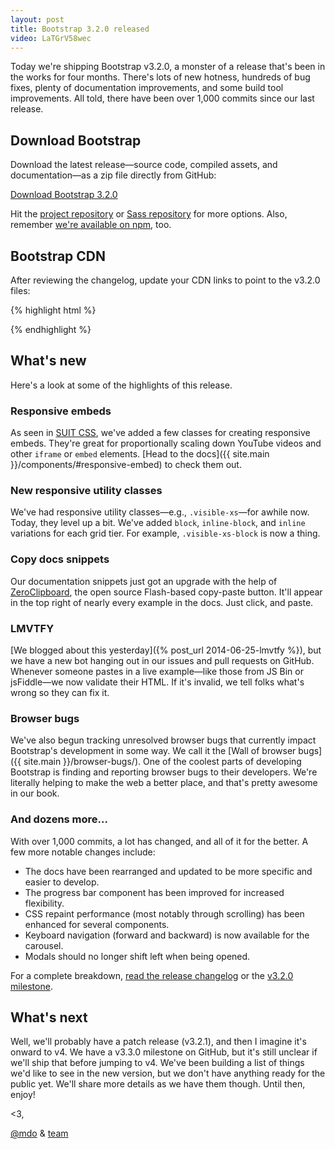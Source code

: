 ```yaml
---
layout: post
title: Bootstrap 3.2.0 released
video: LaTGrV58wec
---
```


Today we're shipping Bootstrap v3.2.0, a monster of a release that's been in the works for four months. There's lots of new hotness, hundreds of bug fixes, plenty of documentation improvements, and some build tool improvements. All told, there have been over 1,000 commits since our last release.

## Download Bootstrap

Download the latest release—source code, compiled assets, and documentation—as a zip file directly from GitHub:

<a class="btn-link" href="https://github.com/twbs/bootstrap/archive/v3.2.0.zip">Download Bootstrap 3.2.0</a>

Hit the [project repository](https://github.com/twbs/bootstrap) or [Sass repository](https://github.com/twbs/bootstrap-sass) for more options. Also, remember [we're available on npm](https://www.npmjs.com/package/bootstrap), too.

## Bootstrap CDN

After reviewing the changelog, update your CDN links to point to the v3.2.0 files:

{% highlight html %}
<!-- Latest compiled and minified CSS -->
<link rel="stylesheet" href="https://maxcdn.bootstrapcdn.com/bootstrap/3.2.0/css/bootstrap.min.css">

<!-- Optional theme -->
<link rel="stylesheet" href="https://maxcdn.bootstrapcdn.com/bootstrap/3.2.0/css/bootstrap-theme.min.css">

<!-- Latest compiled and minified JavaScript -->
<script src="https://maxcdn.bootstrapcdn.com/bootstrap/3.2.0/js/bootstrap.min.js"></script>
{% endhighlight %}

## What's new

Here's a look at some of the highlights of this release.

### Responsive embeds

As seen in [SUIT CSS](http://suitcss.github.io/), we've added a few classes for creating responsive embeds. They're great for proportionally scaling down YouTube videos and other `iframe` or `embed` elements. [Head to the docs]({{ site.main }}/components/#responsive-embed) to check them out.

### New responsive utility classes

We've had responsive utility classes—e.g., `.visible-xs`—for awhile now. Today, they level up a bit. We've added `block`, `inline-block`, and `inline` variations for each grid tier. For example, `.visible-xs-block` is now a thing.

### Copy docs snippets

Our documentation snippets just got an upgrade with the help of [ZeroClipboard](https://github.com/zeroclipboard/zeroclipboard), the open source Flash-based copy-paste button. It'll appear in the top right of nearly every example in the docs. Just click, and paste.

### LMVTFY

[We blogged about this yesterday]({% post_url 2014-06-25-lmvtfy %}), but we have a new bot hanging out in our issues and pull requests on GitHub. Whenever someone pastes in a live example—like those from JS Bin or jsFiddle—we now validate their HTML. If it's invalid, we tell folks what's wrong so they can fix it.

### Browser bugs

We've also begun tracking unresolved browser bugs that currently impact Bootstrap's development in some way. We call it the [Wall of browser bugs]({{ site.main }}/browser-bugs/). One of the coolest parts of developing Bootstrap is finding and reporting browser bugs to their developers. We're literally helping to make the web a better place, and that's pretty awesome in our book.

### And dozens more...

With over 1,000 commits, a lot has changed, and all of it for the better. A few more notable changes include:

* The docs have been rearranged and updated to be more specific and easier to develop.
* The progress bar component has been improved for increased flexibility.
* CSS repaint performance (most notably through scrolling) has been enhanced for several components.
* Keyboard navigation (forward and backward) is now available for the carousel.
* Modals should no longer shift left when being opened.

For a complete breakdown, [read the release changelog](https://github.com/twbs/bootstrap/releases/tag/v3.2.0) or the [v3.2.0 milestone](https://github.com/twbs/bootstrap/issues?milestone=26&page=1&state=closed).

## What's next

Well, we'll probably have a patch release (v3.2.1), and then I imagine it's onward to v4. We have a v3.3.0 milestone on GitHub, but it's still unclear if we'll ship that before jumping to v4. We've been building a list of things we'd like to see in the new version, but we don't have anything ready for the public yet. We'll share more details as we have them though. Until then, enjoy!

<3,

[@mdo](https://twitter.com/mdo) & [team](https://github.com/orgs/twbs/people)
